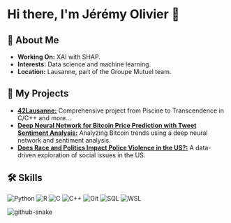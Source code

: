 # Hi there, I'm Jérémy Olivier 👋

## 🌱 About Me
- **Working On:** XAI with SHAP.
- **Interests:** Data science and machine learning.
- **Location:** Lausanne, part of the Groupe Mutuel team.

## 🔭 My Projects
- [**42Lausanne:**](https://github.com/jreivilo/42Lausanne) Comprehensive project from Piscine to Transcendence in C/C++ and more...
- [**Deep Neural Network for Bitcoin Price Prediction with Tweet Sentiment Analysis:**](https://github.com/jreivilo/Deep-neural-network-for-Bitcoin-price-prediction-with-tweet-sentiment-analysis) Analyzing Bitcoin trends using a deep neural network and sentiment analysis.
- [**Does Race and Politics Impact Police Violence in the US?:**](https://github.com/jreivilo/Does-race-and-politics-have-an-impact-on-police-violence-in-the-United-States-) A data-driven exploration of social issues in the US.

## 🛠️ Skills
![Python](https://img.shields.io/badge/-Python-3776AB?style=flat&logo=Python&logoColor=white)
![R](https://img.shields.io/badge/-R-276DC3?style=flat&logo=R&logoColor=white)
![C](https://img.shields.io/badge/-C-239120?style=flat&logo=C&logoColor=white)
![C++](https://img.shields.io/badge/-C++-00599C?style=flat&logo=cplusplus&logoColor=white)
![Git](https://img.shields.io/badge/-Git-F05032?style=flat&logo=git&logoColor=white)
![SQL](https://img.shields.io/badge/-SQL-4479A1?style=flat&logo=MySQL&logoColor=white)
![WSL](https://img.shields.io/badge/-WSL-4EAA25?style=flat&logo=Windows&logoColor=white)

<picture>
  <source media="(prefers-color-scheme: dark)" srcset="github-contribution-grid-snake.svg" />
  <source media="(prefers-color-scheme: light)" srcset="github-contribution-grid-snake-dark.svg" />
  <img alt="github-snake" src="github-snake.svg" />
</picture>
